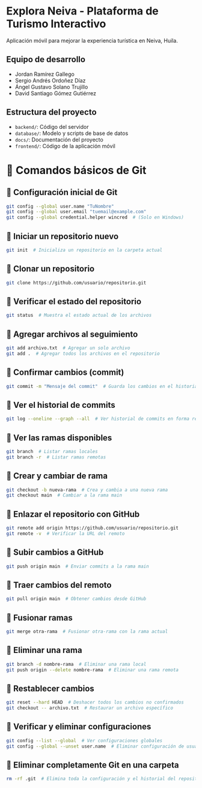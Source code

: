 # Explora Neiva - Plataforma de Turismo Interactivo

Aplicación móvil para mejorar la experiencia turística en Neiva, Huila.

## Equipo de desarrollo

- Jordan Ramírez Gallego
- Sergio Andrés Ordoñez Díaz
- Ángel Gustavo Solano Trujillo
- David Santiago Gómez Gutiérrez

## Estructura del proyecto

- `backend/`: Código del servidor
- `database/`: Modelo y scripts de base de datos
- `docs/`: Documentación del proyecto
- `frontend/`: Código de la aplicación móvil

# 📌 Comandos básicos de Git

## 🔹 Configuración inicial de Git

```bash
git config --global user.name "TuNombre"
git config --global user.email "tuemail@example.com"
git config --global credential.helper wincred  # (Solo en Windows)
```

## 🔹 Iniciar un repositorio nuevo

```bash
git init  # Inicializa un repositorio en la carpeta actual
```

## 🔹 Clonar un repositorio

```bash
git clone https://github.com/usuario/repositorio.git
```

## 🔹 Verificar el estado del repositorio

```bash
git status  # Muestra el estado actual de los archivos
```

## 🔹 Agregar archivos al seguimiento

```bash
git add archivo.txt  # Agregar un solo archivo
git add .  # Agregar todos los archivos en el repositorio
```

## 🔹 Confirmar cambios (commit)

```bash
git commit -m "Mensaje del commit"  # Guarda los cambios en el historial
```

## 🔹 Ver el historial de commits

```bash
git log --oneline --graph --all  # Ver historial de commits en forma resumida
```

## 🔹 Ver las ramas disponibles

```bash
git branch  # Listar ramas locales
git branch -r  # Listar ramas remotas
```

## 🔹 Crear y cambiar de rama

```bash
git checkout -b nueva-rama  # Crea y cambia a una nueva rama
git checkout main  # Cambiar a la rama main
```

## 🔹 Enlazar el repositorio con GitHub

```bash
git remote add origin https://github.com/usuario/repositorio.git
git remote -v  # Verificar la URL del remoto
```

## 🔹 Subir cambios a GitHub

```bash
git push origin main  # Enviar commits a la rama main
```

## 🔹 Traer cambios del remoto

```bash
git pull origin main  # Obtener cambios desde GitHub
```

## 🔹 Fusionar ramas

```bash
git merge otra-rama  # Fusionar otra-rama con la rama actual
```

## 🔹 Eliminar una rama

```bash
git branch -d nombre-rama  # Eliminar una rama local
git push origin --delete nombre-rama  # Eliminar una rama remota
```

## 🔹 Restablecer cambios

```bash
git reset --hard HEAD  # Deshacer todos los cambios no confirmados
git checkout -- archivo.txt  # Restaurar un archivo específico
```

## 🔹 Verificar y eliminar configuraciones

```bash
git config --list --global  # Ver configuraciones globales
git config --global --unset user.name  # Eliminar configuración de usuario
```

## 🔹 Eliminar completamente Git en una carpeta

```bash
rm -rf .git  # Elimina toda la configuración y el historial del repositorio
```
